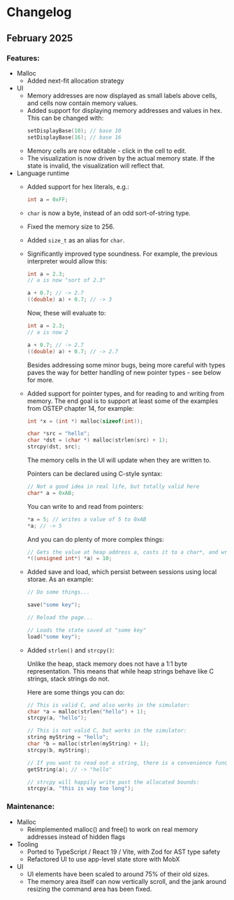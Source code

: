 # Changelog

## February 2025

### Features:

- Malloc
  - Added next-fit allocation strategy
- UI
  - Memory addresses are now displayed as small labels above cells, and cells now contain memory values.
  - Added support for displaying memory addresses and values in hex. This can be changed with:
    ```c
    setDisplayBase(10); // base 10
    setDisplayBase(16); // base 16
    ```
  - Memory cells are now editable - click in the cell to edit.
  - The visualization is now driven by the actual memory state. If the state is invalid, the visualization will reflect that.
- Language runtime
  - Added support for hex literals, e.g.:
    ```c
    int a = 0xFF;
    ```
  - `char` is now a byte, instead of an odd sort-of-string type.
  - Fixed the memory size to 256.
  - Added `size_t` as an alias for `char`.
  - Significantly improved type soundness. For example, the previous interpreter would allow this:
    ```c
    int a = 2.3;
    // a is now "sort of 2.3"

    a + 0.7; // -> 2.7
    ((double) a) + 0.7; // -> 3
    ```

    Now, these will evaluate to:
    ```c
    int a = 2.3;
    // a is now 2

    a + 0.7; // -> 2.7
    ((double) a) + 0.7; // -> 2.7
    ```

    Besides addressing some minor bugs, being more careful with types paves the way for better handling of new pointer types - see below for more.
  - Added support for pointer types, and for reading to and writing from memory. The end goal is to support at least some of the examples from OSTEP chapter 14, for example:
    ```c
    int *x = (int *) malloc(sizeof(int));
    ```

    ```c
    char *src = "hello";
    char *dst = (char *) malloc(strlen(src) + 1);
    strcpy(dst, src);
    ```

    The memory cells in the UI will update when they are written to.

    Pointers can be declared using C-style syntax:

    ```c
    // Not a good idea in real life, but totally valid here
    char* a = 0xAB;
    ```

    You can write to and read from pointers:
    
    ```c
    *a = 5; // writes a value of 5 to 0xAB
    *a; // -> 5
    ```

    And you can do plenty of more complex things:
    
    ```c
    // Gets the value at heap address a, casts it to a char*, and writes 10 to that address
    *((unsigned int*) *a) = 10;
    ```
  - Added save and load, which persist between sessions using local storae. As an example:
    ```c
    // Do some things...

    save("some key");

    // Reload the page...

    // Loads the state saved at "some key"
    load("some key");
    ```
  - Added `strlen()` and `strcpy()`:
  
    Unlike the heap, stack memory does not have a 1:1 byte representation. This means that while heap strings behave like C strings, stack strings do not.

    Here are some things you can do:

    ```c
    // This is valid C, and also works in the simulator:
    char *a = malloc(strlen("hello") + 1);
    strcpy(a, "hello");

    // This is not valid C, but works in the simulator:
    string myString = "hello";
    char *b = malloc(strlen(myString) + 1);
    strcpy(b, myString);

    // If you want to read out a string, there is a convenience function for it:
    getString(a); // -> "hello"

    // strcpy will happily write past the allocated bounds:
    strcpy(a, "this is way too long");
    ```

### Maintenance:

- Malloc
  - Reimplemented malloc() and free() to work on real memory addresses instead of hidden flags
- Tooling
  - Ported to TypeScript / React 19 / Vite, with Zod for AST type safety
  - Refactored UI to use app-level state store with MobX
- UI
  - UI elements have been scaled to around 75% of their old sizes.
  - The memory area itself can now vertically scroll, and the jank around resizing the command area has been fixed.
